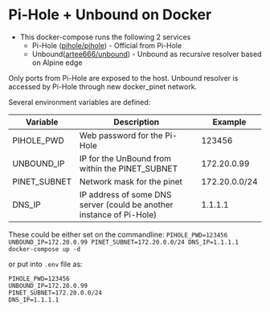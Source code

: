# Pi-Hole + Unbound on Docker
- This docker-compose runs the following 2 services
    - Pi-Hole ([pihole/pihole](https://hub.docker.com/r/pihole/pihole)) - Official from Pi-Hole
    - Unbound([artee666/unbound](https://hub.docker.com/r/artee666/unbound)) - Unbound as recursive resolver based on Alpine edge

Only ports from Pi-Hole are exposed to the host. Unbound resolver is accessed by Pi-Hole through new docker_pinet network.

Several environment variables are defined:

| Variable     | Description                                                          | Example       |
| ------------ | -------------------------------------------------------------------- | ------------- |
| PIHOLE_PWD   | Web password for the Pi-Hole                                         | 123456        |
| UNBOUND_IP   | IP for the UnBound from within the PINET_SUBNET                      | 172.20.0.99   |
| PINET_SUBNET | Network mask for the pinet                                           | 172.20.0.0/24 |
| DNS_IP       | IP address of some DNS server (could be another instance of Pi-Hole) | 1.1.1.1       |

These could be either set on the commandline: 
```PIHOLE_PWD=123456 UNBOUND_IP=172.20.0.99 PINET_SUBNET=172.20.0.0/24 DNS_IP=1.1.1.1 docker-compose up -d```

or put into `.env` file as:
```
PIHOLE_PWD=123456
UNBOUND_IP=172.20.0.99
PINET_SUBNET=172.20.0.0/24
DNS_IP=1.1.1.1
```
